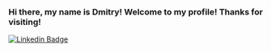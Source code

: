 ### Hi there, my name is Dmitry! Welcome to my profile! Thanks for visiting!
[![Linkedin Badge](https://img.shields.io/badge/-jlim-blue?style=flat&logo=Linkedin&logoColor=white&link=https://www.linkedin.com/in/jlim/)](linkedin.com/in/dmitry-zhigalo-a698b016b)






